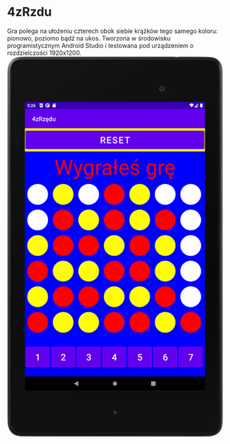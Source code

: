 # 4zRzdu
Gra polega na ułożeniu czterech obok siebie krążków tego samego koloru: pionowo, poziomo bądź na ukos. 
Tworzona w środowisku programistycznym Android Studio i testowana pod urządzeniem o rozdzielczości 1920x1200.
![Screenshot](screenshot.png)
